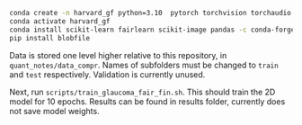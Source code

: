 ```sh
conda create -n harvard_gf python=3.10  pytorch torchvision torchaudio pytorch-cuda=11.8 -c pytorch -c nvidia
conda activate harvard_gf
conda install scikit-learn fairlearn scikit-image pandas -c conda-forge
pip install blobfile
```

Data is stored one level higher relative to this repository, in `quant_notes/data_compr`. Names of subfolders must be changed to `train` and `test` respectively. Validation is currently unused.

Next, run `scripts/train_glaucoma_fair_fin.sh`. This should train the 2D model for 10 epochs. Results can be found in results folder, currently does not save model weights.